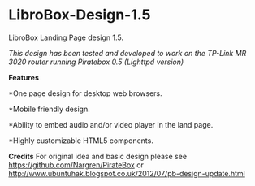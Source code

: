 LibroBox-Design-1.5
===================

LibroBox Landing Page design 1.5.

_This design has been tested and developed to work on the TP-Link MR 3020 router running Piratebox 0.5 (Lighttpd version)_

**Features**

*One page design for desktop web browsers.

*Mobile friendly design.

*Ability to embed audio and/or video player in the land page. 

*Highly customizable HTML5 components.

**Credits**
For original idea and basic design please see https://github.com/Nargren/PirateBox or http://www.ubuntuhak.blogspot.co.uk/2012/07/pb-design-update.html
